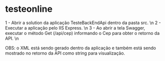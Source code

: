 # testeonline

1 - Abrir a solution da aplicação TesteBackEndApi dentro da pasta src. \n
2 - Executar a aplicação pelo IIS Express. \n
3 - Ao abrir a tela Swagger, executar o método Get (/api/cep) informando o Cep para obter o retorno da API. \n

OBS: o XML está sendo gerado dentro da aplicação e também está sendo mostrado no retorno da API como string para visualização.
